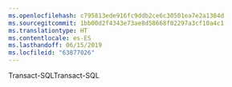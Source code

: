 ```yaml
---
ms.openlocfilehash: c795813ede916fc9ddb2ce6c30501ea7e2a1384d
ms.sourcegitcommit: 1bb00d2f4343e73ae8d58668f02297a3cf10a4c1
ms.translationtype: HT
ms.contentlocale: es-ES
ms.lasthandoff: 06/15/2019
ms.locfileid: "63877026"
---
```

<span data-ttu-id="13173-101">Transact-SQL</span><span class="sxs-lookup"><span data-stu-id="13173-101">Transact-SQL</span></span>